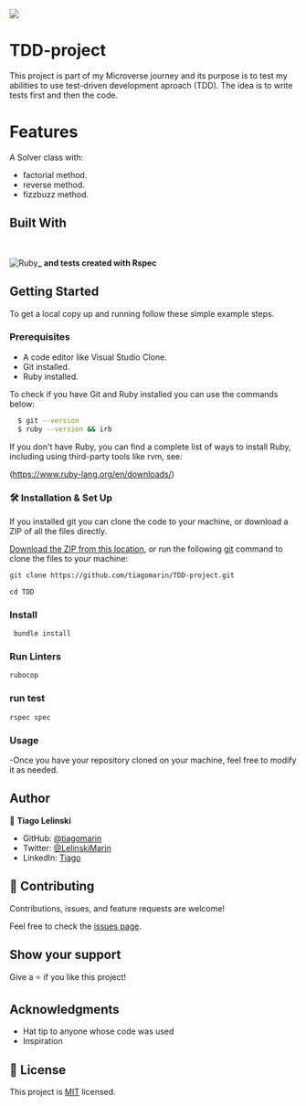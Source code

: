 ![](https://img.shields.io/badge/Microverse-blueviolet)
# TDD-project
This project is part of my Microverse journey and its purpose is to test my abilities to use test-driven development aproach (TDD). The idea is to write tests first and then the code.

# Features

A Solver class with:
- factorial method.
- reverse method.
- fizzbuzz method.

## Built With 

<br>

![Ruby](https://img.shields.io/badge/ruby-%23CC342D.svg?style=for-the-badge&logo=ruby&logoColor=white)**_** **and tests created with Rspec**

## Getting Started

To get a local copy up and running follow these simple example steps.

### Prerequisites

- A code editor like Visual Studio Clone.
- Git installed.
- Ruby installed.

To check if you have Git and Ruby installed you can use the commands below:

 ```sh
   $ git --version
   $ ruby --version && irb
   ```
If you don't have Ruby, you can find a complete list of ways to install Ruby, including using third-party tools like rvm, see:

(https://www.ruby-lang.org/en/downloads/)
### 🛠 Installation & Set Up

If you installed git you can clone the code to your machine, or download a ZIP of all the files directly.

[Download the ZIP from this location](https://github.com/tiagomarin/TDD-project/archive/refs/heads/development.zip), or run the following [git](https://git-scm.com/downloads) command to clone the files to your machine:

```bash
git clone https://github.com/tiagomarin/TDD-project.git
```
```
cd TDD
```
### Install

```
 bundle install
```

### Run Linters

```
rubocop
```

### run test

```
rspec spec
```
### Usage

-Once you have your repository cloned on your machine, feel free to modify it as needed.

## Author

👤 **Tiago Lelinski**

- GitHub: [@tiagomarin](https://github.com/tiagomarin)
- Twitter: [@LelinskiMarin](https://twitter.com/LelinskiMarin)
- LinkedIn: [Tiago](https://www.linkedin.com/in/tiago-lelinski-marin/)

## 🤝 Contributing

Contributions, issues, and feature requests are welcome!

Feel free to check the [issues page](../../issues/).

## Show your support

Give a ⭐️ if you like this project!

## Acknowledgments

- Hat tip to anyone whose code was used
- Inspiration

## 📝 License

This project is [MIT](./MIT.md) licensed.
